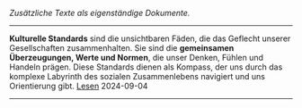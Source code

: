 *Zusätzliche Texte als eigenständige Dokumente.*


   
----

**Kulturelle Standards** sind die unsichtbaren Fäden, die das Geflecht unserer Gesellschaften zusammenhalten. Sie sind die **gemeinsamen Überzeugungen, Werte und Normen**, die unser Denken, Fühlen und Handeln prägen. Diese Standards dienen als Kompass, der uns durch das komplexe Labyrinth des sozialen Zusammenlebens navigiert und uns Orientierung gibt. [Lesen](./kulturelle-standards/) 2024-09-04

----

